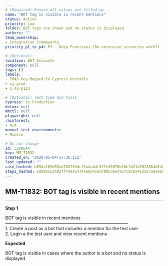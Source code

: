 ```yaml
---
# (Required) Ensure all values are filled up
name: "BOT tag is visible in recent mentions"
status: Active
priority: Low
folder: BOT tags are shown and no status is displayed
authors: ""
team_ownership: 
- Integration Frameworks
priority_p1_to_p4: P3 - Deep Functions (Do extensive scenarios work?)

# (Optional)
location: BOT Accounts
component: null
tags: []
labels: 
- TM4J-Key-Mapped-In-Cypress-Unstable
- cy-prod
- 1.42-p123

# (Optional) Test type and tools
cypress: in Production
detox: null
mmctl: null
playwright: null
rainforest: 
- N/A
manual_test_environments: 
- Mobile

# Do not change
id: 5280644
key: MM-T1832
created_on: "2020-05-04T17:36:15Z"
last_updated: ""
case_hashed: b85da169d85ad162235dcf5ada4dc527e45876b16efb21b7012884d5deb8e5193ad233d942bce74d71f1b5c9ab2b5588
steps_hashed: edb8b1c2402ff44e414741e664ce54895dae4a5fc950a4e3567a03eb978227b769fe28b5f03add373a510942d25eff57
---
```


<!-- (Auto-generated) Based on frontmatter's "key" and "name" -->

## MM-T1832: BOT tag is visible in recent mentions

---

**Step 1**

BOT tag is visible in recent mentions\
————————————————————————————\
1\. Create a post as a bot that includes a mention for the test user\
2\. Login a the test user and view recent mentions

**Expected**

BOT tag is visible in cases where the author is a bot and no status is displayed
